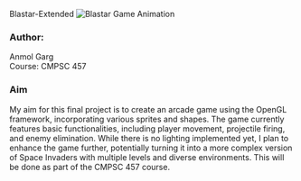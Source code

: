Blastar-Extended
![Blastar Game Animation](https://github.com/user-attachments/assets/c73cc5a6-eadb-4ad7-97d0-8db68d5cd1ef)

### Author:
Anmol Garg  
Course: CMPSC 457

### Aim
My aim for this final project is to create an arcade game using the OpenGL framework, incorporating various sprites and shapes. The game currently features basic functionalities, including player movement, projectile firing, and enemy elimination. While there is no lighting implemented yet, I plan to enhance the game further, potentially turning it into a more complex version of Space Invaders with multiple levels and diverse environments. This will be done as part of the CMPSC 457 course.
